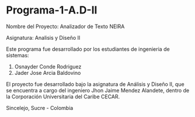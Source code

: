 # Programa-1-A.D-II

Nombre del Proyecto: Analizador de Texto NEIRA

Asignatura: Analisis y Diseño II

Este programa fue desarrollado por los estudiantes  de ingenieria de sistemas:
  1. Osnayder Conde Rodriguez
  2. Jader Jose Arcia Baldovino
  
 El proyecto fue desarrollado bajo la asignatura de Análisis y Diseño II, que se
 encuentra a cargo del ingeniero Jhon Jaime Mendez Alandete, dentro de la 
 Corporación Universitaria del Caribe CECAR.
 
 Sincelejo, Sucre - Colombia
